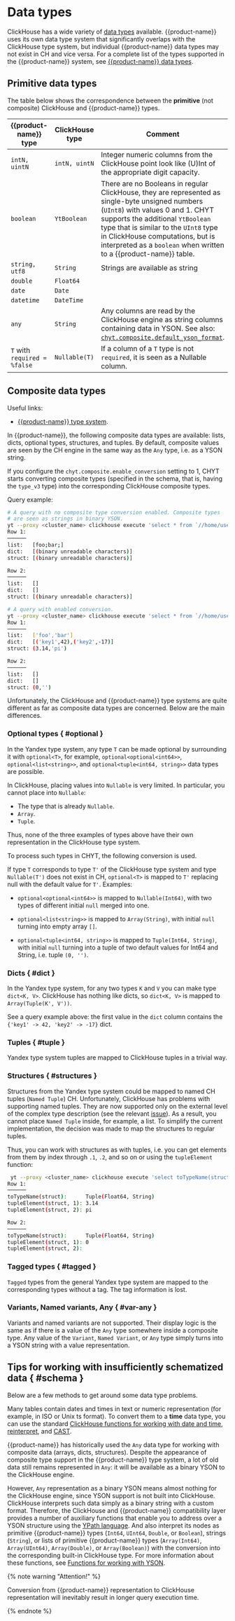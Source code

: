 # Data types

ClickHouse has a wide variety of [data types](https://clickhouse.com/docs/ru/sql-reference/data-types) available. {{product-name}} uses its own data type system that significantly overlaps with the ClickHouse type system, but individual {{product-name}} data types may not exist in CH and vice versa. For a complete list of the types supported in the {{product-name}} system, see [{{product-name}} data types](../../../../../user-guide/storage/data-types.md).

## Primitive data types

The table below shows the correspondence between the __primitive__ (not composite) ClickHouse and {{product-name}} types.

| {{product-name}} type | ClickHouse type | Comment |
| -------------- | --------------- | ------------------------------------------------------------ |
| `intN, uintN` | `intN, uintN` | Integer numeric columns from the ClickHouse point look like (U)Int of the appropriate digit capacity. |
| `boolean` | `YtBoolean` | There are no Booleans in regular ClickHouse, they are represented as single-byte unsigned numbers (`UInt8`) with values 0 and 1. CHYT supports the additional `YtBoolean` type that is similar to the `UInt8` type in ClickHouse computations, but is interpreted as a `boolean` when written to a {{product-name}} table. |
| `string, utf8` | `String` | Strings are available as string |
| `double` | `Float64` |                                                              |
| `date` | `Date` |
| `datetime` | `DateTime` |
| `any` | `String` | Any columns are read by the ClickHouse engine as string columns containing data in YSON. See also: [`chyt.composite.default_yson_format`](../../../../../user-guide/data-processing/chyt/reference/settings.md). |
| `T` with `required = %false` | `Nullable(T)` | If a column of a `T` type is not `required`, it is seen as a Nullable column. |

## Composite data types

Useful links:
- [{{product-name}} type system](../../../../../user-guide/storage/objects.md).

In {{product-name}}, the following composite data types are available: lists, dicts, optional types, structures, and tuples. By default, composite values are seen by the CH engine in the same way as the `Any` type, i.e. as a YSON string.

If you configure the `chyt.composite.enable_conversion` setting to 1, CHYT starts converting composite types (specified in the schema, that is, having the `type_v3` type) into the corresponding ClickHouse composite types.

Query example:

```bash
# A query with no composite type conversion enabled. Composite types
# are seen as strings in binary YSON.
yt --proxy <cluster_name> clickhouse execute 'select * from `//home/user/sample_table_composite`' --format Vertical
Row 1:
──────
list:   [foo;bar;]
dict:   [(binary unreadable characters)]
struct: [(binary unreadable characters)]

Row 2:
──────
list:   []
dict:   []
struct: [(binary unreadable characters)]

# A query with enabled conversion.
yt --proxy <cluster_name> clickhouse execute 'select * from `//home/user/sample_table_composite`' --format Vertical --setting chyt.composite.enable_conversion=1 --format Vertical
Row 1:
──────
list:   ['foo','bar']
dict:   [('key1',42),('key2',-17)]
struct: (3.14,'pi')

Row 2:
──────
list:   []
dict:   []
struct: (0,'')

```

Unfortunately, the ClickHouse and {{product-name}} type systems are quite different as far as composite data types are concerned. Below are the main differences.

### Optional types { #optional }

In the Yandex type system, any type `T` can be made optional by surrounding it with `optional<T>`, for example, `optional<optional<int64>>`, `optional<list<string>>`, and `optional<tuple<int64, string>>` data types are possible.

In ClickHouse, placing values into `Nullable` is very limited. In particular, you cannot place into `Nullable`:
- The type that is already `Nullable`.
- `Array`.
- `Tuple`.

Thus, none of the three examples of types above have their own representation in the ClickHouse type system.

To process such types in CHYT, the following conversion is used.

If type `T` corresponds to type `T'` of the ClickHouse type system and type `Nullable(T')` does not exist in CH, `optional<T>` is mapped to `T'` replacing null with the default value for `T'`. Examples:

- `optional<optional<int64>>` is mapped to `Nullable(Int64)`, with two types of different initial `null` merged into one.

- `optional<list<string>>` is mapped to `Array(String)`, with initial `null` turning into empty array `[]`.

- `optional<tuple<int64, string>>` is mapped to `Tuple(Int64, String)`, with initial `null` turning into a tuple of two default values for Int64 and String, i.e. tuple `(0, '')`.

### Dicts { #dict }

In the Yandex type system, for any two types `K` and `V` you can make type `dict<K, V>`. ClickHouse has nothing like dicts, so `dict<K, V>` is mapped to `Array(Tuple(K', V'))`.

See a query example above: the first value in the `dict` column contains the `{'key1' -> 42, 'key2' -> -17}` dict.

### Tuples { #tuple }

Yandex type system tuples are mapped to ClickHouse tuples in a trivial way.

### Structures { #structures }

Structures from the Yandex type system could be mapped to named CH tuples (`Named Tuple`) CH. Unfortunately, ClickHouse has problems with supporting named tuples. They are now supported only on the external level of the complex type description (see the relevant [issue](https://github.com/ClickHouse/ClickHouse/issues/15587)). As a result, you cannot place `Named Tuple` inside, for example, a list. To simplify the current implementation, the decision was made to map the structures to regular tuples.

Thus, you can work with structures as with tuples, i.e. you can get elements from them by index through `.1`, `.2`, and so on or using the `tupleElement` function:

```bash
 yt --proxy <cluster_name> clickhouse execute 'select toTypeName(struct), struct.1, struct.2  from `//home/user/sample_table_composite`' --format Vertical --setting chyt.composite.enable_conversion=1
Row 1:
──────
toTypeName(struct):      Tuple(Float64, String)
tupleElement(struct, 1): 3.14
tupleElement(struct, 2): pi

Row 2:
──────
toTypeName(struct):      Tuple(Float64, String)
tupleElement(struct, 1): 0
tupleElement(struct, 2):

```

### Tagged types { #tagged }

`Tagged` types from the general Yandex type system are mapped to the corresponding types without a tag. The tag information is lost.

### Variants, Named variants, Any { #var-any }

Variants and named variants are not supported. Their display logic is the same as if there is a value of the `Any` type somewhere inside a composite type. Any value of the `Variant`, `Named Variant`, or `Any` type simply turns into a YSON string with a value representation.

## Tips for working with insufficiently schematized data { #schema }

Below are a few methods to get around some data type problems.

Many tables contain dates and times in text or numeric representation (for example, in ISO or Unix ts format). To convert them to a **time** data type, you can use the standard [ClickHouse functions for working with date and time](https://clickhouse.com/docs/ru/sql-reference/functions/date-time-functions), [reinterpret](https://clickhouse.com/docs/ru/sql-reference/functions/type-conversion-functions/#reinterpretasdate), and [CAST](https://clickhouse.com/docs/ru/sql-reference/functions/type-conversion-functions/#type_conversion_function-cast).


{{product-name}} has historically used the `Any` data type for working with composite data (arrays, dicts, structures). Despite the appearance of composite type support in the {{product-name}} type system, a lot of old data still remains represented in `Any`: it will be available as a binary YSON to the ClickHouse engine.

However, `Any` representation as a binary YSON means almost nothing for the ClickHouse engine, since YSON support is not built into ClickHouse. ClickHouse interprets such data simply as a binary string with a custom format. Therefore, the ClickHouse and {{product-name}} compatibility layer provides a number of auxiliary functions that enable you to address over a YSON structure using the [YPath language](../../../../../user-guide/storage/yson-docs.md). And also interpret its nodes as primitive {{product-name}} types (`Int64`, `UInt64`, `Double`, or `Boolean`), strings (`String`), or lists of primitive {{product-name}} types (`Array(Int64)`, `Array(UInt64)`, `Array(Double)`, or `Array(Boolean)`) with the conversion into the corresponding built-in ClickHouse type. For more information about these functions, see [Functions for working with YSON](../../../../../user-guide/data-processing/chyt/reference/functions.md#yson_functions).

{% note warning "Attention!" %}

Conversion from {{product-name}} representation to ClickHouse representation will inevitably result in longer query execution time.

{% endnote %}

